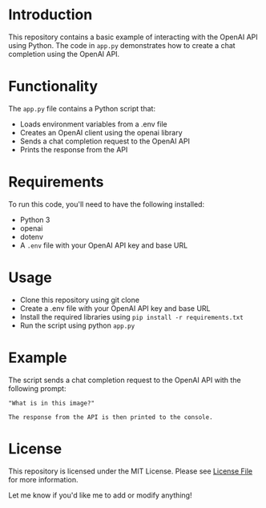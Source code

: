 # Introduction

This repository contains a basic example of interacting with the OpenAI API using Python. The code in `app.py` demonstrates how to create a chat completion using the OpenAI API.

# Functionality

The `app.py` file contains a Python script that:
- Loads environment variables from a .env file
- Creates an OpenAI client using the openai library
- Sends a chat completion request to the OpenAI API
- Prints the response from the API

# Requirements

To run this code, you'll need to have the following installed:
- Python 3
- openai
- dotenv
- A `.env` file with your OpenAI API key and base URL

# Usage
- Clone this repository using git clone
- Create a .env file with your OpenAI API key and base URL
- Install the required libraries using `pip install -r requirements.txt`
- Run the script using python `app.py`

# Example

The script sends a chat completion request to the OpenAI API with the following prompt:
```
"What is in this image?"

The response from the API is then printed to the console.
```

# License
This repository is licensed under the MIT License. Please see [License File](LICENSE.md) for more information.

Let me know if you'd like me to add or modify anything!
